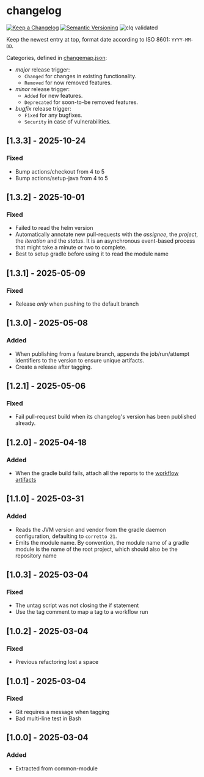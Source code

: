 # changelog

[![Keep a Changelog](https://img.shields.io/badge/Keep%20a%20Changelog-1.0.0-informational)](https://keepachangelog.com/en/1.0.0/)
[![Semantic Versioning](https://img.shields.io/badge/Sematic%20Versioning-2.0.0-informational)](https://semver.org/spec/v2.0.0.html)
![clq validated](https://img.shields.io/badge/clq-validated-success)

Keep the newest entry at top, format date according to ISO 8601: `YYYY-MM-DD`.

Categories, defined in [changemap.json](.github/clq/changemap.json):

- *major* release trigger:
  - `Changed` for changes in existing functionality.
  - `Removed` for now removed features.
- *minor* release trigger:
  - `Added` for new features.
  - `Deprecated` for soon-to-be removed features.
- *bugfix* release trigger:
  - `Fixed` for any bugfixes.
  - `Security` in case of vulnerabilities.

## [1.3.3] - 2025-10-24

### Fixed

- Bump actions/checkout from 4 to 5
- Bump actions/setup-java from 4 to 5

## [1.3.2] - 2025-10-01

### Fixed

- Failed to read the helm version
- Automatically annotate new pull-requests with the *assignee*, the *project*, the *iteration* and the *status*.
  It is an asynchronous event-based process that might take a minute or two to complete.
- Best to setup gradle before using it to read the module name

## [1.3.1] - 2025-05-09

### Fixed

- Release *only* when pushing to the default branch

## [1.3.0] - 2025-05-08

### Added

- When publishing from a feature branch, appends the job/run/attempt identifiers to the version to ensure unique artifacts.
- Create a release after tagging.

## [1.2.1] - 2025-05-06

### Fixed

- Fail pull-request build when its changelog's version has been published already.

## [1.2.0] - 2025-04-18

### Added

- When the gradle build fails, attach all the reports to the
  [workflow artifacts](https://docs.github.com/en/actions/writing-workflows/choosing-what-your-workflow-does/storing-and-sharing-data-from-a-workflow)

## [1.1.0] - 2025-03-31

### Added

- Reads the JVM version and vendor from the gradle daemon configuration, defaulting to `corretto 21`.
- Emits the module name. By convention, the module name of a gradle module is the name of the root project, which should also be the repository name

## [1.0.3] - 2025-03-04

### Fixed

- The untag script was not closing the if statement
- Use the tag comment to map a tag to a workflow run

## [1.0.2] - 2025-03-04

### Fixed

- Previous refactoring lost a space

## [1.0.1] - 2025-03-04

### Fixed

- Git requires a message when tagging
- Bad multi-line test in Bash

## [1.0.0] - 2025-03-04

### Added

- Extracted from common-module
